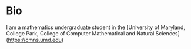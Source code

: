 # Bio 

I am a mathematics undergraduate student in the [University of Maryland, College Park, College of Computer Mathematical and Natural Sciences]
(https://cmns.umd.edu)
